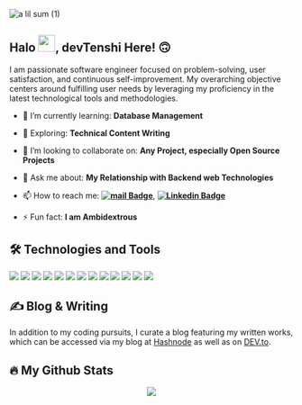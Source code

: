 ![a lil sum (1)](https://user-images.githubusercontent.com/97320082/235324371-ff7f8ba2-065e-4f8b-9eb2-21170cd4bcd1.jpg)

## Halo <img src="https://raw.githubusercontent.com/MartinHeinz/MartinHeinz/master/wave.gif" width="30px" height="30px" />, devTenshi Here! 🙃

I am passionate software engineer focused on problem-solving, user satisfaction, and continuous self-improvement. My overarching objective centers around fulfilling user needs by leveraging my proficiency in the latest technological tools and methodologies.

- 🔭 I’m currently learning: **Database Management**

- 🌱 Exploring: **Technical Content Writing**

- 👯 I’m looking to collaborate on: **Any Project, especially Open Source Projects**

- 💬 Ask me about: **My Relationship with Backend web Technologies**

- 📫 How to reach me: **[![mail Badge](https://img.shields.io/badge/-Email-red?style=flat&logo=Email&logoColor=white)](georgeangel222@gmail.com)**, **[![Linkedin Badge](https://img.shields.io/badge/-LinkedIn-blue?style=flat&logo=Linkedin&logoColor=white)](https://linkedin.com/in/george-angel-914846211/)**

- ⚡ Fun fact: **I am Ambidextrous**

## 🛠 Technologies and Tools
![](https://img.shields.io/badge/OS-Linux-informational?style=flat&logo=linux&logoColor=white&color=2bbc8a)
![](https://img.shields.io/badge/Shell-Bash-informational?style=flat&logo=gnu-bash&logoColor=white&color=2bbc8a)
![](https://img.shields.io/badge/Code-JavaScript-informational?style=flat&logo=javascript&logoColor=white&color=2bbc8a)
![](https://img.shields.io/badge/Code-ExpressJS-informational?style=flat&logo=express&logoColor=white&color=2bbc8a)
![](https://img.shields.io/badge/Code-NodeJS-informational?style=flat&logo=node&logoColor=white&color=2bbc8a)
![](https://img.shields.io/badge/Code-TypeScript-informational?style=flat&logo=typescript&logoColor=white&color=2bbc8a)
![](https://img.shields.io/badge/VCS-Git-informational?style=flat&logo=git&logoColor=white&color=2bbc8a)
![](https://img.shields.io/badge/Hub-Github-informational?style=flat&logo=github&logoColor=white&color=2bbc8a)
![](https://img.shields.io/badge/Tools-MYSQL-informational?style=flat&logo=mysql&logoColor=white&color=2bbc8a)
![](https://img.shields.io/badge/Tools-MongoDB-informational?style=flat&logo=mongodb&logoColor=white&color=2bbc8a)
![](https://img.shields.io/badge/Tools-Postman-informational?style=flat&logo=postman&logoColor=white&color=2bbc8a)
![](https://img.shields.io/badge/CI/CD-Github_Actions-informational?style=flat&logo=github-actions&logoColor=white&color=2bbc8a)
![](https://img.shields.io/badge/CI/CD-CircleCI-informational?style=flat&logo=circleci&logoColor=white&color=2bbc8a)

## ✍ Blog & Writing

In addition to my coding pursuits, I curate a blog featuring my written works, which can be accessed via my blog at [Hashnode](https://hashnode.com/@Tenshi) as well as on [DEV.to](https://dev.to/devtenshi).


## 🔥 My Github Stats
<p align="center">
  <img align="center" src="https://github-readme-stats.vercel.app/api/top-langs/?username=DevTenshi&langs_count=10&layout=compact&theme=midnight-purple&repo=github-readme-stats" />
</p>

